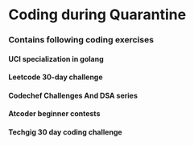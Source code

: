 # Coding during Quarantine

### Contains following coding exercises
#### UCI specialization in golang
#### Leetcode 30-day challenge
#### Codechef Challenges And DSA series
#### Atcoder beginner contests
#### Techgig 30 day coding challenge
